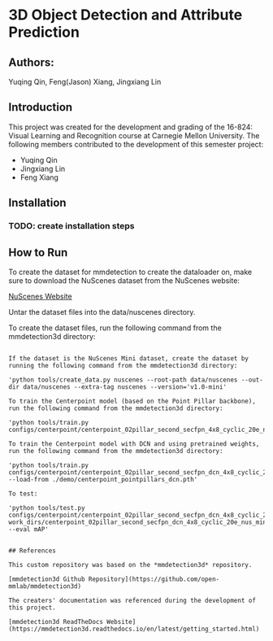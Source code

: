 # 3D Object Detection and Attribute Prediction

## Authors:
Yuqing Qin, Feng(Jason) Xiang, Jingxiang Lin

## Introduction

This project was created for the development and grading of the 16-824: Visual Learning and Recognition course at Carnegie Mellon University. The following members contributed to the development of this semester project:

* Yuqing Qin
* Jingxiang Lin
* Feng Xiang

## Installation

### TODO: create installation steps

## How to Run

To create the dataset for mmdetection to create the dataloader on, make sure to download the NuScenes dataset from the NuScenes website:

[NuScenes Website](https://www.nuscenes.org)

Untar the dataset files into the data/nuscenes directory.

To create the dataset files, run the following command from the mmdetection3d directory:

~~~spython tools/create_data.py nuscenes --root-path data/nuscenes --out-dir data/nuscenes --extra-tag nuscenes~~~

If the dataset is the NuScenes Mini dataset, create the dataset by running the following command from the mmdetection3d directory:

'python tools/create_data.py nuscenes --root-path data/nuscenes --out-dir data/nuscenes --extra-tag nuscenes --version='v1.0-mini'

To train the Centerpoint model (based on the Point Pillar backbone), run the following command from the mmdetection3d directory:

'python tools/train.py configs/centerpoint/centerpoint_02pillar_second_secfpn_4x8_cyclic_20e_nus.py'

To train the Centerpoint model with DCN and using pretrained weights, run the following command from the mmdetection3d directory:

'python tools/train.py configs/centerpoint/centerpoint_02pillar_second_secfpn_dcn_4x8_cyclic_20e_nus.py --load-from ./demo/centerpoint_pointpillars_dcn.pth'

To test:

'python tools/test.py configs/centerpoint/centerpoint_02pillar_second_secfpn_dcn_4x8_cyclic_20e_nus.py work_dirs/centerpoint_02pillar_second_secfpn_dcn_4x8_cyclic_20e_nus_mini_batch4/latest.pth --eval mAP'


## References

This custom repository was based on the *mmdetection3d* repository.

[mmdetection3d Github Repository](https://github.com/open-mmlab/mmdetection3d)

The creaters' documentation was referenced during the development of this project.

[mmdetection3d ReadTheDocs Website](https://mmdetection3d.readthedocs.io/en/latest/getting_started.html)
